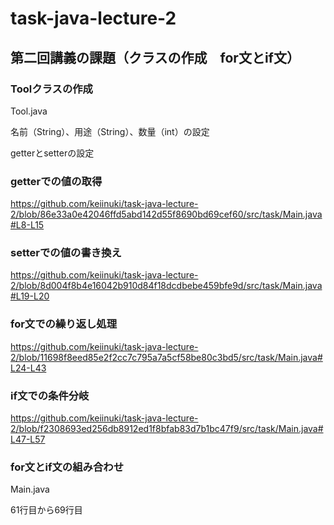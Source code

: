 # task-java-lecture-2

## 第二回講義の課題（クラスの作成　for文とif文）

### Toolクラスの作成
 Tool.java
  
 名前（String）、用途（String）、数量（int）の設定
 
 getterとsetterの設定
  
### getterでの値の取得
 https://github.com/keiinuki/task-java-lecture-2/blob/86e33a0e42046ffd5abd142d55f8690bd69cef60/src/task/Main.java#L8-L15
 
### setterでの値の書き換え
 https://github.com/keiinuki/task-java-lecture-2/blob/8d004f8b4e16042b910d84f18dcdbebe459bfe9d/src/task/Main.java#L19-L20
 
### for文での繰り返し処理
 https://github.com/keiinuki/task-java-lecture-2/blob/11698f8eed85e2f2cc7c795a7a5cf58be80c3bd5/src/task/Main.java#L24-L43

### if文での条件分岐
 https://github.com/keiinuki/task-java-lecture-2/blob/f2308693ed256db8912ed1f8bfab83d7b1bc47f9/src/task/Main.java#L47-L57
 
### for文とif文の組み合わせ
 Main.java
 
 61行目から69行目
